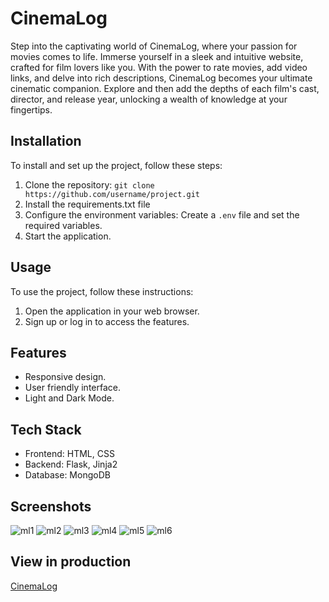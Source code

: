 # CinemaLog
Step into the captivating world of CinemaLog, where your passion for movies comes to life.
Immerse yourself in a sleek and intuitive website, crafted for film lovers like you. 
With the power to rate movies, add video links, and delve into rich descriptions, 
CinemaLog becomes your ultimate cinematic companion. 
Explore and then add the depths of each film's cast, director, and release year, unlocking a wealth of knowledge at your fingertips. 
## Installation

To install and set up the project, follow these steps:

1. Clone the repository: `git clone https://github.com/username/project.git`
2. Install the requirements.txt file
3. Configure the environment variables: Create a `.env` file and set the required variables.
4. Start the application.
   
## Usage

To use the project, follow these instructions:

1. Open the application in your web browser.
2. Sign up or log in to access the features.

## Features

- Responsive design.
- User friendly interface.
- Light and Dark Mode.


## Tech Stack

- Frontend: HTML, CSS
- Backend: Flask, Jinja2
- Database: MongoDB
  
## Screenshots
![ml1](https://github.com/Vishrutisharma0/CinemaLog/assets/83419687/feee469d-ab0a-4d3c-9cf6-99e9856ca4c5)
![ml2](https://github.com/Vishrutisharma0/CinemaLog/assets/83419687/33fec531-c90e-4f4c-9f7d-546b9b61eab7)
![ml3](https://github.com/Vishrutisharma0/CinemaLog/assets/83419687/9ff585e8-20f5-4394-8005-20ec3b913101)
![ml4](https://github.com/Vishrutisharma0/CinemaLog/assets/83419687/8ed08c14-b60d-40d6-b9cc-e7c5f5c67670)
![ml5](https://github.com/Vishrutisharma0/CinemaLog/assets/83419687/9391deaf-8822-4135-89c7-6d5a48a1410c)
![ml6](https://github.com/Vishrutisharma0/CinemaLog/assets/83419687/d10fc51d-2d8c-4948-983d-c0cc4a002118)



## View in production
[CinemaLog](https://cinemalog.onrender.com/)
